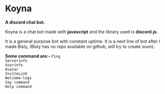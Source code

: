 Koyna
=====
<b>A discord chat bot.</b>
<p>Koyna is a chat bot made with <b>javascript</b> and the library used is <b>discord.js</b>.</p>
<p>It is a general purpose bot with constant uptime. It is a next line of bot after I made Bisly, (Bisly has no repo available on github, will try to create soon).</p>
<b>Some command are:-</b>
<code>Ping
Serverinfo
Userinfo
Avatar
InviteLink
Welcome-logs
Say command
Help command</code>